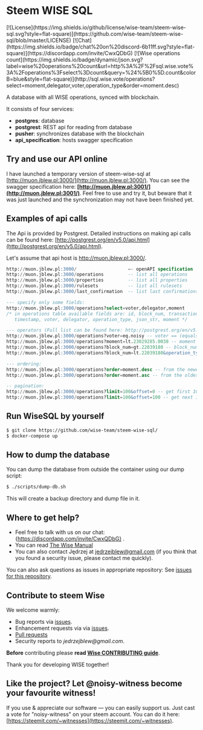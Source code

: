# Steem WISE SQL

<!--§ data.config.badges.map(badge => badge(data, d)).join(" ") §-->[![License](https://img.shields.io/github/license/wise-team/steem-wise-sql.svg?style=flat-square)](https://github.com/wise-team/steem-wise-sql/blob/master/LICENSE) [![Chat](https://img.shields.io/badge/chat%20on%20discord-6b11ff.svg?style=flat-square)](https://discordapp.com/invite/CwxQDbG) [![Wise operations count](https://img.shields.io/badge/dynamic/json.svg?label=wise%20operations%20count&url=http%3A%2F%2Fsql.wise.vote%3A%2Foperations%3Fselect%3Dcount&query=%24%5B0%5D.count&colorB=blue&style=flat-square)](http://sql.wise.vote/operations?select=moment,delegator,voter,operation_type&order=moment.desc)<!--§§.-->

A database with all WISE operations, synced with blockchain.

It consists of four services: 
- **postgres**: database
- **postgrest**: REST api for reading from database
- **pusher**: synchronizes database with the blockchain
- **api_specification**: hosts swagger specification



## Try and use our API online

I have launched a temporary version of steem-wise-sql at [http://muon.jblew.pl:3000/](http://muon.jblew.pl:3000/). You can see the swagger specification here: **[http://muon.jblew.pl:3001/](http://muon.jblew.pl:3001/)**. Feel free to use and try it, but beware that it was just launched and the synchronization may not have been finished yet.



## Examples of api calls

The Api is provided by Postgrest. Detailed instructions on making api calls can be found here: [http://postgrest.org/en/v5.0/api.html](http://postgrest.org/en/v5.0/api.html).

Let's assume that api host is http://muon.jblew.pl:3000/.

```sql
http://muon.jblew.pl:3000/                   —- openAPI specification
http://muon.jblew.pl:3000/operations         -- list all operations
http://muon.jblew.pl:3000/properties         -- list all properties
http://muon.jblew.pl:3000/rulesets           -- list all rulesets
http://muon.jblew.pl:3000/last_confirmation  -- list last confirmations of specified users (moment of the last activity of a daemon)

--- specify only some fields:
http://muon.jblew.pl:3000/operations?select=voter,delegator,moment
/* in operations table available fields are: id, block_num, transaction_num, transaction_id, 
   timestamp, voter, delegator, operation_type, json_str, moment */

--- operators (Full list can be found here: http://postgrest.org/en/v5.0/api.html)
http://muon.jblew.pl:3000/operations?voter=eq.noisy -- voter == (equals) noisy
http://muon.jblew.pl:3000/operations?moment=lt.23029285.0038 -- moment less than 23029285.0038. Format of moment is block_num.trx_num (trx_num is padded with zeros to four digits)
http://muon.jblew.pl:3000/operations?block_num=gt.22039180 -- block_num greater than 22039180
http://muon.jblew.pl:3000/operations?block_num=lt.22039180&operation_type=eq.set_rules -- block_num less than 22039180 & operation_type==set_rules

--- ordering:
http://muon.jblew.pl:3000/operations?order=moment.desc -- from the newest to the oldest
http://muon.jblew.pl:3000/operations?order=moment.asc -- from the oldest to the newest

-- pagination:
http://muon.jblew.pl:3000/operations?limit=100&offset=0 -- get first 100 operations
http://muon.jblew.pl:3000/operations?limit=100&offset=100 -- get next 100 operations
```





## Run WiseSQL by yourself

```bash
$ git clone https://github.com/wise-team/steem-wise-sql/
$ docker-compose up
```



## How to dump the database

You can dump the database from outside the container using our dump script:

```bash
$ ./scripts/dump-db.sh
```
This will create a backup directory and dump file in it.



<!--§ data.config.generateHelpMd(data) §-->
## Where to get help?

- Feel free to talk with us on our chat: {https://discordapp.com/invite/CwxQDbG} .
- You can read [The Wise Manual]({https://wise.vote/introduction})
- You can also contact Jędrzej at jedrzejblew@gmail.com (if you think that you found a security issue, please contact me quickly).

You can also ask questions as issues in appropriate repository: See [issues for this repository](https://github.com/wise-team/steem-wise-sql/issues).

<!--§§.-->


<!--§ data.config.generateHelpUsMd(data) §-->
## Contribute to steem Wise

We welcome warmly:

- Bug reports via [issues](https://github.com/wise-team/steem-wise-sql).
- Enhancement requests via via [issues](https://github.com/wise-team/steem-wise-sql/issues).
- [Pull requests](https://github.com/wise-team/steem-wise-sql/pulls)
- Security reports to _jedrzejblew@gmail.com_.

**Before** contributing please **read [Wise CONTRIBUTING guide](https://github.com/wise-team/steem-wise-core/blob/master/CONTRIBUTING.md)**.

Thank you for developing WISE together!



## Like the project? Let @noisy-witness become your favourite witness!

If you use & appreciate our software — you can easily support us. Just cast a vote for "noisy-witness" on your steem account. You can do it here: [https://steemit.com/~witnesses](https://steemit.com/~witnesses).

<!--§§.-->


<!-- Prayer: Gloria Patri, et Filio, et Spiritui Sancto, sicut erat in principio et nunc et semper et in saecula saeculorum. Amen. In te, Domine, speravi: non confundar in aeternum. -->
